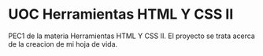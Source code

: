 # UOC Herramientas HTML Y CSS II

PEC1 de la materia Herramientas HTML Y CSS II. El proyecto se trata acerca de la creacion de mi hoja de vida.


